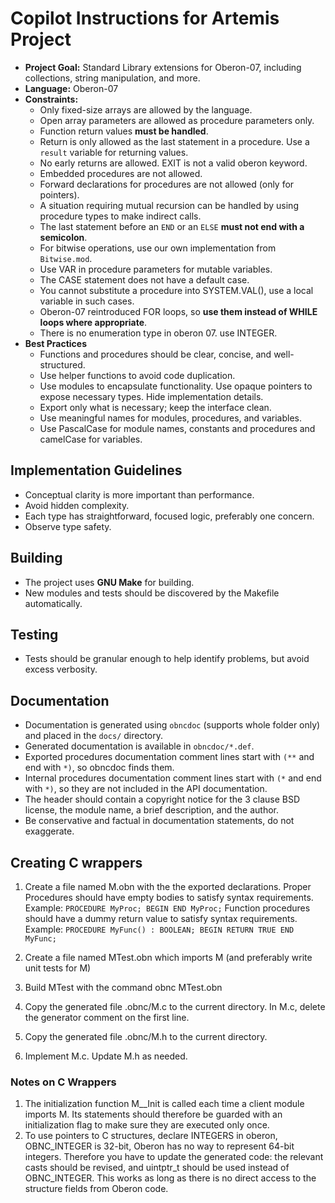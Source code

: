 # Copilot Instructions for Artemis Project

- **Project Goal:** Standard Library extensions for Oberon-07, including collections, string manipulation, and more. 
- **Language:** Oberon-07
- **Constraints:** 
  - Only fixed-size arrays are allowed by the language. 
  - Open array parameters are allowed as procedure parameters only.
  - Function return values **must be handled**.
  - Return is only allowed as the last statement in a procedure. Use a `result` variable for returning values.
  - No early returns are allowed. EXIT is not a valid oberon keyword.
  - Embedded procedures are not allowed.
  - Forward declarations for procedures are not allowed (only for pointers).
  - A situation requiring mutual recursion can be handled by using procedure types to make indirect calls.
  - The last statement before an `END` or an `ELSE` **must not end with a semicolon**.
  - For bitwise operations, use our own implementation from `Bitwise.mod`.
  - Use VAR in procedure parameters for mutable variables.
  - The CASE statement does not have a default case.
  - You cannot substitute a procedure into SYSTEM.VAL(), use a local variable in such cases.
  - Oberon-07 reintroduced FOR loops, so **use them instead of WHILE loops where appropriate**.
  - There is no enumeration type in oberon 07. use INTEGER. 
- **Best Practices**
  - Functions and procedures should be clear, concise, and well-structured.
  - Use helper functions to avoid code duplication.
  - Use modules to encapsulate functionality. Use opaque pointers to expose necessary types. Hide implementation details.
  - Export only what is necessary; keep the interface clean.
  - Use meaningful names for modules, procedures, and variables.
  - Use PascalCase for module names, constants and procedures and camelCase for variables.

## Implementation Guidelines
- Conceptual clarity is more important than performance.
- Avoid hidden complexity.
- Each type has straightforward, focused logic, preferably one concern.
- Observe type safety.

## Building

- The project uses **GNU Make** for building.
- New modules and tests should be discovered by the Makefile automatically.

## Testing

- Tests should be granular enough to help identify problems, but avoid excess verbosity.

## Documentation

- Documentation is generated using `obncdoc` (supports whole folder only) and placed in the `docs/` directory.
- Generated documentation is available in `obncdoc/*.def`. 
- Exported procedures documentation comment lines start with `(**` and end with `*)`, so obncdoc finds them.
- Internal procedures documentation comment lines start with `(*` and end with `*)`, so they are not included in the API documentation.
- The header should contain a copyright notice for the 3 clause BSD license, the module name, a brief description, and the author.
- Be conservative and factual in documentation statements, do not exaggerate.

## Creating C wrappers

1. Create a file named M.obn with the the exported declarations.
   Proper Procedures should have empty bodies to satisfy syntax requirements.
   Example: `PROCEDURE MyProc; BEGIN END MyProc;` 
   Function procedures should have a dummy return value to satisfy syntax requirements.
   Example: `PROCEDURE MyFunc() : BOOLEAN; BEGIN RETURN TRUE END MyFunc;` 

2. Create a file named MTest.obn which imports M (and preferably  write
    unit tests for M)
3. Build MTest with the command
        obnc MTest.obn
4. Copy the generated file .obnc/M.c to the current directory. In M.c,
    delete the generator comment on the first line.
5. Copy the generated file .obnc/M.h to the current directory.
6. Implement M.c. Update M.h as needed.

### Notes on C Wrappers

1. The initialization function M__Init is called each time a client
  module imports M. Its statements should therefore be  guarded  with an
  initialization flag to make sure they are executed only once.
2. To use pointers to C structures, declare INTEGERS in oberon, 
   OBNC_INTEGER is 32-bit, Oberon has no way to represent 64-bit integers. 
   Therefore you have to update the generated code: the relevant casts should be revised, 
   and uintptr_t should be used instead of OBNC_INTEGER.
   This works as long as there is no direct access to the structure fields from Oberon code.